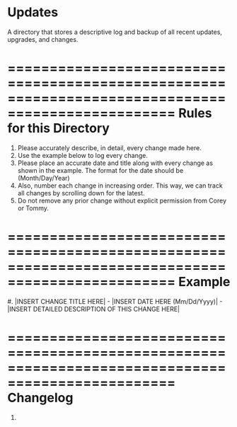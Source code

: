 Updates
==================================================================================================
A directory that stores a descriptive log and backup of all recent updates, upgrades, and changes.

==================================================================================================
Rules for this Directory
==================================================================================================
1. Please accurately describe, in detail, every change made here.
2. Use the example below to log every change.
3. Please place an accurate date and title along with every change as shown in the example. The format for the date should be (Month/Day/Year)
4. Also, number each change in increasing order. This way, we can track all changes by scrolling down for the latest.
5. Do not remove any prior change without explicit permission from Corey or Tommy.

==================================================================================================
Example
==================================================================================================
#. |INSERT CHANGE TITLE HERE| - |INSERT DATE HERE (Mm/Dd/Yyyy)| - |INSERT DETAILED DESCRIPTION OF THIS CHANGE HERE|


==================================================================================================
Changelog
==================================================================================================
1.
